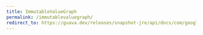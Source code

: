 ```yaml
---
title: ImmutableValueGraph
permalink: /immutablevaluegraph/
redirect_to: https://guava.dev/releases/snapshot-jre/api/docs/com/google/common/graph/ImmutableValueGraph.html
---
```

